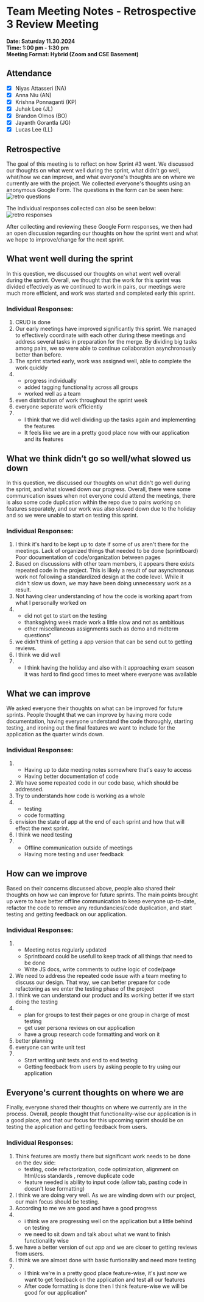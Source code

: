 # Team Meeting Notes - Retrospective 3 Review Meeting

**Date: Saturday 11.30.2024**\
**Time: 1:00 pm - 1:30 pm**\
**Meeting Format: Hybrid (Zoom and CSE Basement)**

## Attendance

- [x] Niyas Attasseri (NA)
- [x] Anna Niu (AN)
- [x] Krishna Ponnaganti (KP)
- [x] Juhak Lee (JL)
- [x] Brandon Olmos (BO)
- [x] Jayanth Gorantla (JG)
- [x] Lucas Lee (LL)

## Retrospective

The goal of this meeting is to reflect on how Sprint #3 went. We discussed our thoughts on what went well during the sprint, what didn't go well, what/how we can improve, and what everyone's thoughts are on where we currently are with the project. We collected everyone's thoughts using an anonymous Google Form. The questions in the form can be seen here: ![retro questions](./meeting_images/Sprint_3_Retro_Form.png)

The individual responses collected can also be seen below: ![retro responses](./meeting_images/Sprint_3_Retro_Responses.png)

After collecting and reviewing these Google Form responses, we then had an open discussion regarding our thoughts on how the sprint went and what we hope to improve/change for the next sprint.

## What went well during the sprint

In this question, we discussed our thoughts on what went well overall during the sprint. Overall, we thought that the work for this sprint was divided effectively as we continued to work in pairs, our meetings were much more efficient, and work was started and completed early this sprint.

### Individual Responses:

1. CRUD is done
2. Our early meetings have improved significantly this sprint. We managed to effectively coordinate with each other during these meetings and address several tasks in preparation for the merge. By dividing big tasks among pairs, we so were able to continue collaboration asynchronously better than before.
3. The sprint started early, work was assigned well, able to complete the work quickly
4. - progress individually 
   - added tagging functionality across all groups
   - worked well as a team
5. even distribution of work throughout the sprint week
6. everyone seperate work efficiently 
7. - I think that we did well dividing up the tasks again and implementing the features
   - It feels like we are in a pretty good place now with our application and its features

## What we think didn’t go so well/what slowed us down

In this question, we discussed our thoughts on what didn't go well during the sprint, and what slowed down our progress. Overall, there were some communication issues when not everyone could attend the meetings, there is also some code duplication within the repo due to pairs working on features separately, and our work was also slowed down due to the holiday and so we were unable to start on testing this sprint.

### Individual Responses:

1. I think it's hard to be kept up to date if some of us aren't there for the meetings. 
   Lack of organized things that needed to be done (sprintboard)
   Poor documentation of code/organization between pages
2. Based on discussions with other team members, it appears there exists repeated code in the project. This is likely a result of our asynchronous work not following a standardized design at the code level. While it didn't slow us down, we may have been doing unnecessary work as a result.
3. Not having clear understanding of how the code is working apart from what I personally worked on
4. - did not get to start on the testing 
   - thanksgiving week made work a little slow and not as ambitious
   - other miscellaneous assignments such as demo and midterm questions"
5. we didn't think of getting a app version that can be send out to getting reviews.
6. I think we did well
7. - I think having the holiday and also with it approaching exam season it was hard to find good times to meet where everyone was available

## What we can improve

We asked everyone their thoughts on what can be improved for future sprints. People thought that we can improve by having more code documentation, having everyone understand the code thoroughly, starting testing, and ironing out the final features we want to include for the application as the quarter winds down.

### Individual Responses:

1. - Having up to date meeting notes somewhere that's easy to access
   - Having better documentation of code
2. We have some repeated code in our code base, which should be addressed.
3. Try to understands how code is working as a whole
4. - testing 
   - code formatting
5. envision the state of app at the end of each sprint and how that will effect the next sprint.
6. I think we need testing
7. - Offline communication outside of meetings
   - Having more testing and user feedback

## How can we improve

Based on their concerns discussed above, people also shared their thoughts on how we can improve for future sprints. The main points brought up were to have better offline communication to keep everyone up-to-date, refactor the code to remove any redundancies/code duplication, and start testing and getting feedback on our application.

### Individual Responses:

1. - Meeting notes regularly updated
   - Sprintboard could be usefull to keep track of all things that need to be done
   - Write JS docs, write comments to outlne logic of code/page
2. We need to address the repeated code issue with a team meeting to discuss our design. That way, we can better prepare for code refactoring as we enter the testing phase of the project
3. I think we can understand our product and its working better if we start doing the testing
4. - plan for groups to test their pages or one group in charge of most testing
   - get user persona reviews on our application
   - have a group research code formatting and work on it
5. better planning
6. everyone can write unit test
7. - Start writing unit tests and end to end testing
   - Getting feedback from users by asking people to try using our application

## Everyone's current thoughts on where we are

Finally, everyone shared their thoughts on where we currently are in the process. Overall, people thought that functionality-wise our application is in a good place, and that our focus for this upcoming sprint should be on testing the application and getting feedback from users.

### Individual Responses:

1. Think features are mostly there but significant work needs to be done on the dev side:
   - testing, code refactorization, code optimization, alignment on html/css standards , remove duplicate code
   - feature needed is ability to input code (allow tab, pasting code in doesn't lose formatting)
2. I think we are doing very well. As we are winding down with our project, our main focus should be testing.
3. According to me we are good and have a good progress
4. - i think we are progressing well on the application but a little behind on testing
   - we need to sit down and talk about what we want to finish functionality wise
5. we have a better version of out app and we are closer to getting reviews from users.
6. I think we are almost done with basic funtionality and need more testing
7. - I think we're in a pretty good place feature-wise, it's just now we want to get feedback on the application and test all our features
   - After code formatting is done then I think feature-wise we will be good for our application"
